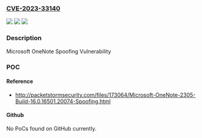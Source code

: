 ### [CVE-2023-33140](https://cve.mitre.org/cgi-bin/cvename.cgi?name=CVE-2023-33140)
![](https://img.shields.io/static/v1?label=Product&message=Microsoft%20OneNote&color=blue)
![](https://img.shields.io/static/v1?label=Version&message=16.0.0%3C%2016.0.14326.21450%20&color=brighgreen)
![](https://img.shields.io/static/v1?label=Vulnerability&message=Spoofing&color=brighgreen)

### Description

Microsoft OneNote Spoofing Vulnerability

### POC

#### Reference
- http://packetstormsecurity.com/files/173064/Microsoft-OneNote-2305-Build-16.0.16501.20074-Spoofing.html

#### Github
No PoCs found on GitHub currently.


